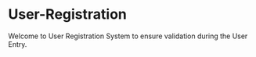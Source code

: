 # User-Registration
Welcome to User Registration System to ensure validation during the User Entry.
